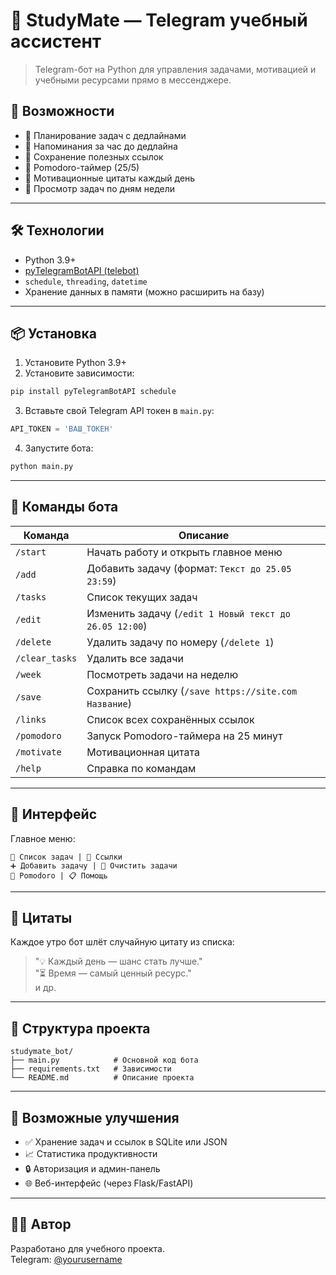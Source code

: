 
# 🤖 StudyMate — Telegram учебный ассистент

> Telegram-бот на Python для управления задачами, мотивацией и учебными ресурсами прямо в мессенджере.

## 🎯 Возможности

- 📅 Планирование задач с дедлайнами  
- 🔔 Напоминания за час до дедлайна  
- 🔗 Сохранение полезных ссылок  
- 🍅 Pomodoro-таймер (25/5)  
- 💬 Мотивационные цитаты каждый день  
- 📆 Просмотр задач по дням недели  

---

## 🛠️ Технологии

- Python 3.9+
- [pyTelegramBotAPI (telebot)](https://github.com/eternnoir/pyTelegramBotAPI)
- `schedule`, `threading`, `datetime`
- Хранение данных в памяти (можно расширить на базу)

---

## 📦 Установка

1. Установите Python 3.9+
2. Установите зависимости:

```bash
pip install pyTelegramBotAPI schedule
```

3. Вставьте свой Telegram API токен в `main.py`:

```python
API_TOKEN = 'ВАШ_ТОКЕН'
```

4. Запустите бота:

```bash
python main.py
```

---

## 🚀 Команды бота

| Команда         | Описание                                       |
|------------------|------------------------------------------------|
| `/start`         | Начать работу и открыть главное меню          |
| `/add`           | Добавить задачу (формат: `Текст до 25.05 23:59`) |
| `/tasks`         | Список текущих задач                         |
| `/edit`          | Изменить задачу (`/edit 1 Новый текст до 26.05 12:00`) |
| `/delete`        | Удалить задачу по номеру (`/delete 1`)       |
| `/clear_tasks`   | Удалить все задачи                          |
| `/week`          | Посмотреть задачи на неделю                  |
| `/save`          | Сохранить ссылку (`/save https://site.com Название`) |
| `/links`         | Список всех сохранённых ссылок               |
| `/pomodoro`      | Запуск Pomodoro-таймера на 25 минут          |
| `/motivate`      | Мотивационная цитата                         |
| `/help`          | Справка по командам                          |

---

## 📱 Интерфейс

Главное меню:

```
📝 Список задач | 🔗 Ссылки  
➕ Добавить задачу | 🧹 Очистить задачи  
🍅 Pomodoro | 📋 Помощь
```

---

## 🧠 Цитаты

Каждое утро бот шлёт случайную цитату из списка:

> "💡 Каждый день — шанс стать лучше."  
> "⏳ Время — самый ценный ресурс."  
> и др.

---

## 📁 Структура проекта

```
studymate_bot/
├── main.py            # Основной код бота
├── requirements.txt   # Зависимости
└── README.md          # Описание проекта
```

---

## 📌 Возможные улучшения

- ✅ Хранение задач и ссылок в SQLite или JSON
- 📈 Статистика продуктивности
- 🔒 Авторизация и админ-панель
- 🌐 Веб-интерфейс (через Flask/FastAPI)

---

## 🧑‍💻 Автор

Разработано для учебного проекта.  
Telegram: [@yourusername]()
